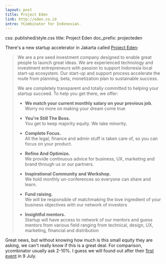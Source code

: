 ```yaml
---
layout: post
title: Project Eden
link: http://eden.co.id
intro: YCombinator for Indonesian.
---
```

css: published/style.css
title: Project Eden
doc_prefix: projecteden
 
There's a new startup accelerator in Jakarta called [Project Eden]:

> We are a pre seed investment company designed to enable great people to launch great ideas. We are experienced technology and investment   entrepreneurs with passion to support Indonesia local start-up ecosystem. Our start-up and support process accelerate the route from planning,     beta, monetization plan to sustainable success.
>
> We are completely transparent and totally committed to helping your startup succeed. To help you get there, we offer:
> 
> *   **We match your current monthly salary on your previous job.**   
>     Worry no more on making your dream come true
>
> *   **You're Still The Boss.**   
>     You get to keep majority equity. We take minority.
> 
> *   **Complete Focus.**   
>     All the legal, finance and admin stuff is taken care of, so you can focus on your product.
> 
> *   **Refine And Optimize.**   
>     We provide continuous advice for business, UX, marketing and brand through us or our partners.
> 
> *   **Inspirational Community and Workshop.**   
>     We hold monthly un-conferences so everyone can share and learn.
> 
> *   **Fund raising.**   
>     We will be responsible of matchmaking the love ingredient of your business objectives with our network of investors
> 
> *   **Insightful mentors.**   
>     Startup will have access to network of our mentors and guess mentors from various field ranging from technical, design, UX, marketing, financial and distribution

Great news, but without knowing how much is this small equity they are asking, we can't really know if this is a great deal. For comparison, ycombinator usually ask 2-10%. I guess we will found out after their [first event] in 9 July.

[Project Eden]: http://eden.co.id
[they have to offer]: http://eden.co.id/#workspace
[first event]: http://eevent.com/startuplokal/sl-15